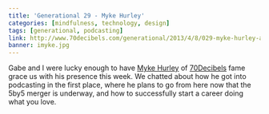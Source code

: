 ```yaml
---
title: 'Generational 29 - Myke Hurley'
categories: [mindfulness, technology, design]
tags: [generational, podcasting]
link: http://www.70decibels.com/generational/2013/4/8/029-myke-hurley-and-building-a-new-career.html
banner: imyke.jpg
---
```


Gabe and I were lucky enough to have [Myke Hurley](http://mykehurley.net/) of [70Decibels](http://www.70decibels.com/) fame grace us with his presence this week. We chatted about how he got into podcasting in the first place, where he plans to go from here now that the 5by5 merger is underway, and how to successfully start a career doing what you love.